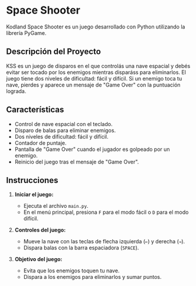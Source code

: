 # Space Shooter

Kodland Space Shooter es un juego desarrollado con Python utilizando la librería PyGame.

## Descripción del Proyecto

KSS es un juego de disparos en el que controlás una nave espacial y debés evitar ser tocado por los enemigos mientras disparáss para eliminarlos. El juego tiene dos niveles de dificultad: fácil y difícil. Si un enemigo toca tu nave, pierdes y aparece un mensaje de "Game Over" con la puntuación lograda.

## Características

- Control de nave espacial con el teclado.
- Disparo de balas para eliminar enemigos.
- Dos niveles de dificultad: fácil y difícil.
- Contador de puntaje.
- Pantalla de "Game Over" cuando el jugador es golpeado por un enemigo.
- Reinicio del juego tras el mensaje de "Game Over".

## Instrucciones

1. **Iniciar el juego:**
   - Ejecuta el archivo `main.py`.
   - En el menú principal, presiona `F` para el modo fácil o `D` para el modo difícil.

2. **Controles del juego:**
   - Mueve la nave con las teclas de flecha izquierda (`←`) y derecha (`→`).
   - Dispara balas con la barra espaciadora (`SPACE`).

3. **Objetivo del juego:**
   - Evita que los enemigos toquen tu nave.
   - Dispara a los enemigos para eliminarlos y sumar puntos.